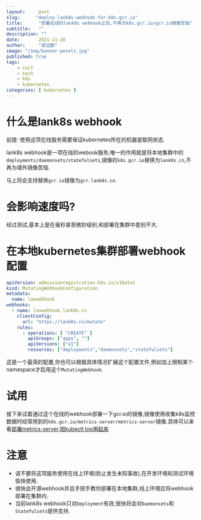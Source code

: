 ```yaml
---
layout:     post 
slug:      "deploy-lank8s-webhook-for-k8s.gcr.io"
title:      "部署在线的lank8s webhook之后,不再为k8s.gcr.io/gcr.io镜像苦恼"
subtitle:   ""
description: ""
date:       2021-11-20
author:     "梁远鹏"
image: "/img/banner-pexels.jpg"
published: true
tags:
    - cncf 
    - tech
    - k8s
    - kubernetes
categories: [ kubernetes ]
---
```


# 什么是lank8s webhook  

前提: 使用这项在线服务需要保证kubernetes所在的机器是联网状态.

lank8s webhook是一项在线的webook服务,唯一的作用就是将本地集群中的`deployments/daemonsets/statefulsets`,镜像的`k8s.gcr.io`替换为`lank8s.cn`,不再为墙外镜像苦恼.    

马上将会支持替换`gcr.io`镜像为`gcr.lank8s.cn`.

# 会影响速度吗?  

经过测试,基本上是在毫秒甚至微妙级别,和部署在集群中差别不大.

# 在本地kubernetes集群部署webhook配置  

```yaml
apiVersion: admissionregistration.k8s.io/v1beta1
kind: MutatingWebhookConfiguration
metadata:
  name: lanwebhook
webhooks:
  - name: lanwebhook.lank8s.cn
    clientConfig:
      url: "https://lank8s.cn/mutate"
    rules:
      - operations: [ "CREATE" ]
        apiGroups: ["apps", ""]
        apiVersions: ["v1"]
        resources: ["deployments","daemonsets","statefulsets"]
```  

这是一个最简的配置,你也可以根据具体情况扩展这个配置文件,例如加上限制某个namespace才启用这个`MutatingWebhook`.    

# 试用  

接下来试着通过这个在线的webhook部署一下gcr.io的镜像,镜像使用收集k8s监控数据时经常用到的`k8s.gcr.io/metrics-server/metrics-server`镜像.具体可以来看[部署metrics-server,把kubectl top用起来](https://liangyuanpeng.com/post/cncf-kubernetes/deploy-metrics-server-for-kubectl-top/)

# 注意  

- 请不要将这项服务使用在线上环境(防止发生未知事故),在开发环境和测试环境愉快使用.  
- 很快会开源webhook并且手把手教你部署在本地集群,线上环境应将webhook部署在集群内.
- 当前lank8s webhook只对`Deployment`有效,很快将会对`Daemonsets`和`Statefulsets`提供支持.